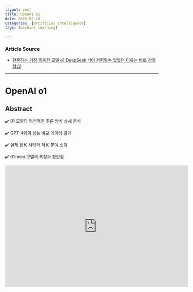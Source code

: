 ```yaml
---
layout: post
title: OpenAI o1
date: 2025-02-18
categories: [artificial intelligence]
tags: [machine learning]

---
```


### Article Source


* [현존하는 가장 똑독한 모델 o1.DeepSeek r1이 저렴할수 있었던 이유는 바로 강화학습!](https://www.youtube.com/watch?v=VCdOpeGSNV0)

---

# OpenAI o1

## Abstract

✔️ 01 모델의 혁신적인 추론 방식 상세 분석

✔️ GPT-4와의 성능 비교 데이터 공개

✔️ 실제 활용 사례와 적용 분야 소개

✔️ 01-mini 모델의 특징과 장단점


<iframe width="600" height="400" src="https://www.youtube.com/embed/VCdOpeGSNV0?si=xuANZOjegYA_TTNu" title="YouTube video player" frameborder="0" allow="accelerometer; autoplay; clipboard-write; encrypted-media; gyroscope; picture-in-picture; web-share" referrerpolicy="strict-origin-when-cross-origin" allowfullscreen></iframe>
